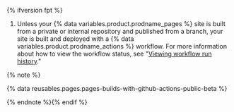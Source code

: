 {% ifversion fpt %}
1. Unless your {% data variables.product.prodname_pages %} site is built from a private or internal repository and published from a branch, your site is built and deployed with a {% data variables.product.prodname_actions %} workflow. For more information about how to view the workflow status, see "[Viewing workflow run history](/actions/monitoring-and-troubleshooting-workflows/viewing-workflow-run-history)."

{% note %}

{% data reusables.pages.pages-builds-with-github-actions-public-beta %}

{% endnote %}{% endif %}
